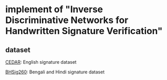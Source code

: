 # implement of "Inverse Discriminative Networks for Handwritten Signature Verification"

## dataset

<a href='http://www.cedar.buffalo.edu/NIJ/data/signatures.rar'>CEDAR</a>: English signature dataset

<a href='https://drive.google.com/file/d/0B29vNACcjvzVc1RfVkg5dUh2b1E'>BHSig260</a>: Bengali and Hindi signature dataset
